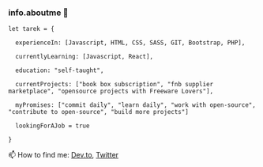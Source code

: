 ### info.aboutme 👋

```
let tarek = {
  
  experienceIn: [Javascript, HTML, CSS, SASS, GIT, Bootstrap, PHP],
 
  currentlyLearning: [Javascript, React],
  
  education: "self-taught",
  
  currentProjects: ["book box subscription", "fnb supplier marketplace", "opensource projects with Freeware Lovers"],
   
  myPromises: ["commit daily", "learn daily", "work with open-source", "contribute to open-source", "build more projects"]
  
  lookingForAJob = true

}
```
 📫 How to find me: [Dev.to](https://dev.to/hamo225), [Twitter](https://twitter.com/hamo2253)

<!--
**hamo225/hamo225** is a ✨ _special_ ✨ repository because its `README.md` (this file) appears on your GitHub profile.

Here are some ideas to get you started:

- 🔭 I’m currently working on ...
- 🌱 I’m currently learning ...
- 👯 I’m looking to collaborate on ...
- 🤔 I’m looking for help with ...
- 💬 Ask me about ...
- 📫 How to reach me: ...
- 😄 Pronouns: ...
- ⚡ Fun fact: ...
-->

